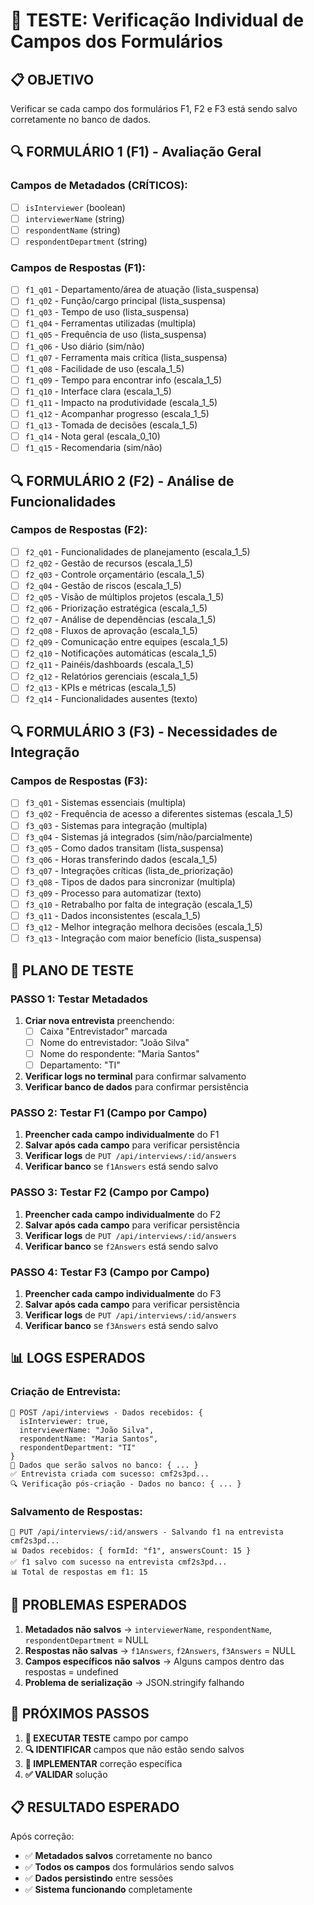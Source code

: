 # 🧪 TESTE: Verificação Individual de Campos dos Formulários

## 📋 **OBJETIVO**
Verificar se cada campo dos formulários F1, F2 e F3 está sendo salvo corretamente no banco de dados.

## 🔍 **FORMULÁRIO 1 (F1) - Avaliação Geral**

### **Campos de Metadados (CRÍTICOS):**
- [ ] `isInterviewer` (boolean)
- [ ] `interviewerName` (string)
- [ ] `respondentName` (string) 
- [ ] `respondentDepartment` (string)

### **Campos de Respostas (F1):**
- [ ] `f1_q01` - Departamento/área de atuação (lista_suspensa)
- [ ] `f1_q02` - Função/cargo principal (lista_suspensa)
- [ ] `f1_q03` - Tempo de uso (lista_suspensa)
- [ ] `f1_q04` - Ferramentas utilizadas (multipla)
- [ ] `f1_q05` - Frequência de uso (lista_suspensa)
- [ ] `f1_q06` - Uso diário (sim/não)
- [ ] `f1_q07` - Ferramenta mais crítica (lista_suspensa)
- [ ] `f1_q08` - Facilidade de uso (escala_1_5)
- [ ] `f1_q09` - Tempo para encontrar info (escala_1_5)
- [ ] `f1_q10` - Interface clara (escala_1_5)
- [ ] `f1_q11` - Impacto na produtividade (escala_1_5)
- [ ] `f1_q12` - Acompanhar progresso (escala_1_5)
- [ ] `f1_q13` - Tomada de decisões (escala_1_5)
- [ ] `f1_q14` - Nota geral (escala_0_10)
- [ ] `f1_q15` - Recomendaria (sim/não)

## 🔍 **FORMULÁRIO 2 (F2) - Análise de Funcionalidades**

### **Campos de Respostas (F2):**
- [ ] `f2_q01` - Funcionalidades de planejamento (escala_1_5)
- [ ] `f2_q02` - Gestão de recursos (escala_1_5)
- [ ] `f2_q03` - Controle orçamentário (escala_1_5)
- [ ] `f2_q04` - Gestão de riscos (escala_1_5)
- [ ] `f2_q05` - Visão de múltiplos projetos (escala_1_5)
- [ ] `f2_q06` - Priorização estratégica (escala_1_5)
- [ ] `f2_q07` - Análise de dependências (escala_1_5)
- [ ] `f2_q08` - Fluxos de aprovação (escala_1_5)
- [ ] `f2_q09` - Comunicação entre equipes (escala_1_5)
- [ ] `f2_q10` - Notificações automáticas (escala_1_5)
- [ ] `f2_q11` - Painéis/dashboards (escala_1_5)
- [ ] `f2_q12` - Relatórios gerenciais (escala_1_5)
- [ ] `f2_q13` - KPIs e métricas (escala_1_5)
- [ ] `f2_q14` - Funcionalidades ausentes (texto)

## 🔍 **FORMULÁRIO 3 (F3) - Necessidades de Integração**

### **Campos de Respostas (F3):**
- [ ] `f3_q01` - Sistemas essenciais (multipla)
- [ ] `f3_q02` - Frequência de acesso a diferentes sistemas (escala_1_5)
- [ ] `f3_q03` - Sistemas para integração (multipla)
- [ ] `f3_q04` - Sistemas já integrados (sim/não/parcialmente)
- [ ] `f3_q05` - Como dados transitam (lista_suspensa)
- [ ] `f3_q06` - Horas transferindo dados (escala_1_5)
- [ ] `f3_q07` - Integrações críticas (lista_de_priorização)
- [ ] `f3_q08` - Tipos de dados para sincronizar (multipla)
- [ ] `f3_q09` - Processo para automatizar (texto)
- [ ] `f3_q10` - Retrabalho por falta de integração (escala_1_5)
- [ ] `f3_q11` - Dados inconsistentes (escala_1_5)
- [ ] `f3_q12` - Melhor integração melhora decisões (escala_1_5)
- [ ] `f3_q13` - Integração com maior benefício (lista_suspensa)

## 🧪 **PLANO DE TESTE**

### **PASSO 1: Testar Metadados**
1. **Criar nova entrevista** preenchendo:
   - [ ] Caixa "Entrevistador" marcada
   - [ ] Nome do entrevistador: "João Silva"
   - [ ] Nome do respondente: "Maria Santos"
   - [ ] Departamento: "TI"
2. **Verificar logs no terminal** para confirmar salvamento
3. **Verificar banco de dados** para confirmar persistência

### **PASSO 2: Testar F1 (Campo por Campo)**
1. **Preencher cada campo individualmente** do F1
2. **Salvar após cada campo** para verificar persistência
3. **Verificar logs** de `PUT /api/interviews/:id/answers`
4. **Verificar banco** se `f1Answers` está sendo salvo

### **PASSO 3: Testar F2 (Campo por Campo)**
1. **Preencher cada campo individualmente** do F2
2. **Salvar após cada campo** para verificar persistência
3. **Verificar logs** de `PUT /api/interviews/:id/answers`
4. **Verificar banco** se `f2Answers` está sendo salvo

### **PASSO 4: Testar F3 (Campo por Campo)**
1. **Preencher cada campo individualmente** do F3
2. **Salvar após cada campo** para verificar persistência
3. **Verificar logs** de `PUT /api/interviews/:id/answers`
4. **Verificar banco** se `f3Answers` está sendo salvo

## 📊 **LOGS ESPERADOS**

### **Criação de Entrevista:**
```
📝 POST /api/interviews - Dados recebidos: { 
  isInterviewer: true, 
  interviewerName: "João Silva", 
  respondentName: "Maria Santos", 
  respondentDepartment: "TI" 
}
💾 Dados que serão salvos no banco: { ... }
✅ Entrevista criada com sucesso: cmf2s3pd...
🔍 Verificação pós-criação - Dados no banco: { ... }
```

### **Salvamento de Respostas:**
```
📝 PUT /api/interviews/:id/answers - Salvando f1 na entrevista cmf2s3pd...
📊 Dados recebidos: { formId: "f1", answersCount: 15 }
✅ f1 salvo com sucesso na entrevista cmf2s3pd...
📊 Total de respostas em f1: 15
```

## 🎯 **PROBLEMAS ESPERADOS**

1. **Metadados não salvos** → `interviewerName`, `respondentName`, `respondentDepartment` = NULL
2. **Respostas não salvas** → `f1Answers`, `f2Answers`, `f3Answers` = NULL
3. **Campos específicos não salvos** → Alguns campos dentro das respostas = undefined
4. **Problema de serialização** → JSON.stringify falhando

## 🚀 **PRÓXIMOS PASSOS**

1. **🧪 EXECUTAR TESTE** campo por campo
2. **🔍 IDENTIFICAR** campos que não estão sendo salvos
3. **🔧 IMPLEMENTAR** correção específica
4. **✅ VALIDAR** solução

## 📋 **RESULTADO ESPERADO**

Após correção:
- ✅ **Metadados salvos** corretamente no banco
- ✅ **Todos os campos** dos formulários sendo salvos
- ✅ **Dados persistindo** entre sessões
- ✅ **Sistema funcionando** completamente
